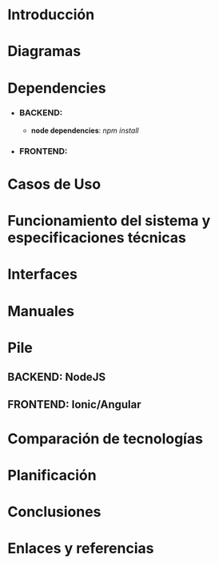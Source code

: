 # Introducción

# Diagramas

# Dependencies

- ### BACKEND:

  - **node dependencies**: *npm install*

- ### FRONTEND:

# Casos de Uso

# Funcionamiento del sistema y especificaciones técnicas

# Interfaces

# Manuales

# Pile

## BACKEND: NodeJS

## FRONTEND: Ionic/Angular

# Comparación de tecnologías

# Planificación

# Conclusiones

# Enlaces y referencias
